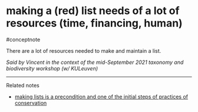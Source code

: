 # making a (red) list needs of a lot of resources (time, financing, human)
#conceptnote

There are a lot of resources needed to make and maintain a list. 

*Said by Vincent in the context of the mid-September 2021 taxonomy and biodiversity workshop (w/ KULeuven)*

---

Related notes
- [making lists is a precondition and one of the initial steps of practices of conservation](making%20lists%20is%20a%20precondition%20and%20one%20of%20the%20initial%20steps%20of%20practices%20of%20conservation.md)

